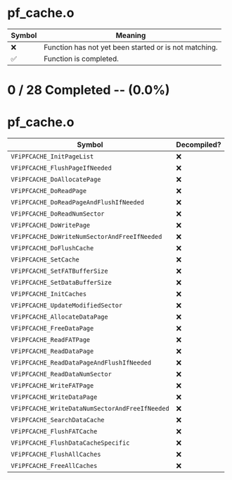 # pf_cache.o
| Symbol | Meaning 
| ------------- | ------------- 
| :x: | Function has not yet been started or is not matching. 
| :white_check_mark: | Function is completed. 


# 0 / 28 Completed -- (0.0%)
# pf_cache.o
| Symbol | Decompiled? |
| ------------- | ------------- |
| `VFiPFCACHE_InitPageList` | :x: |
| `VFiPFCACHE_FlushPageIfNeeded` | :x: |
| `VFiPFCACHE_DoAllocatePage` | :x: |
| `VFiPFCACHE_DoReadPage` | :x: |
| `VFiPFCACHE_DoReadPageAndFlushIfNeeded` | :x: |
| `VFiPFCACHE_DoReadNumSector` | :x: |
| `VFiPFCACHE_DoWritePage` | :x: |
| `VFiPFCACHE_DoWriteNumSectorAndFreeIfNeeded` | :x: |
| `VFiPFCACHE_DoFlushCache` | :x: |
| `VFiPFCACHE_SetCache` | :x: |
| `VFiPFCACHE_SetFATBufferSize` | :x: |
| `VFiPFCACHE_SetDataBufferSize` | :x: |
| `VFiPFCACHE_InitCaches` | :x: |
| `VFiPFCACHE_UpdateModifiedSector` | :x: |
| `VFiPFCACHE_AllocateDataPage` | :x: |
| `VFiPFCACHE_FreeDataPage` | :x: |
| `VFiPFCACHE_ReadFATPage` | :x: |
| `VFiPFCACHE_ReadDataPage` | :x: |
| `VFiPFCACHE_ReadDataPageAndFlushIfNeeded` | :x: |
| `VFiPFCACHE_ReadDataNumSector` | :x: |
| `VFiPFCACHE_WriteFATPage` | :x: |
| `VFiPFCACHE_WriteDataPage` | :x: |
| `VFiPFCACHE_WriteDataNumSectorAndFreeIfNeeded` | :x: |
| `VFiPFCACHE_SearchDataCache` | :x: |
| `VFiPFCACHE_FlushFATCache` | :x: |
| `VFiPFCACHE_FlushDataCacheSpecific` | :x: |
| `VFiPFCACHE_FlushAllCaches` | :x: |
| `VFiPFCACHE_FreeAllCaches` | :x: |
